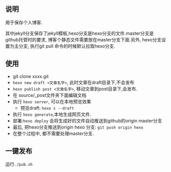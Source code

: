 ## 说明
用于保存个人博客.

其中jekyll分支保存了jekyll模板,hexo分支是hexo分支的文件.master分支是github托管时的要求, 博客个静态文件需要放在master分支下面.另外, hexo分支设置为主分支, 执行git pull 命令的时候默认拉取hexo分支.

## 使用
* git clone xxxx.git
* `hexo new draft <文章名字>`, 此时文章在draft目录下,不会发布
* `hexo publish post <文章名字>`, 移动文章到post目录下,会发布.
* 在 source/_post文件夹下面编辑文档
* 执行 `hexo server`, 可以在本地预览效果
  * 预览draft: `hexo s --draft`
* 执行 `hexo generate`,本地生成网页文件.
* 部署:`hexo deploy` 会将生成好的文件自动推送到github的origin master分支
* 最后, 把hexo分支推送到origin hexo 分支: `git push origin hexo`
* 在整个过程中, 都不需要处理master分支.


## 一键发布
运行`./pub.sh`
